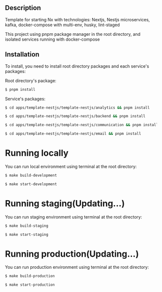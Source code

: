 ## Description

Template for starting Nx with technologies: Nextjs, Nestjs microservices, kafka, docker-compose with multi-env, husky, lint-staged

This project using pnpm package manager in the root directory, and isolated services running with docker-compose

## Installation

To install, you need to install root directory packages and each service's packages:

Root directory's package:

```bash
$ pnpm install
```

Service's packages:

```bash
$ cd apps/template-nestjs/template-nestjs/analytics && pnpm install
```

```bash
$ cd apps/template-nestjs/template-nestjs/backend && pnpm install
```

```bash
$ cd apps/template-nestjs/template-nestjs/communication && pnpm install
```

```bash
$ cd apps/template-nestjs/template-nestjs/email && pnpm install
```

# Running locally

You can run local environment using terminal at the root directory:

```bash
$ make build-development
```

```bash
$ make start-development
```

# Running staging(Updating...)

You can run staging environment using terminal at the root directory:

```bash
$ make build-staging
```

```bash
$ make start-staging
```

# Running production(Updating...)

You can run production environment using terminal at the root directory:

```bash
$ make build-production
```

```bash
$ make start-production
```
